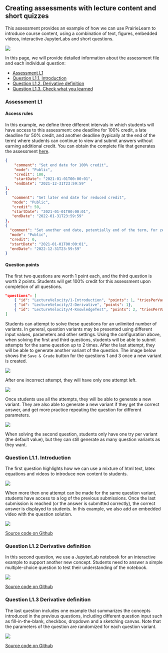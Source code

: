 

## Creating assessments with lecture content and short quizzes

This assessment provides an example of how we can use PrairieLearn to introduce course content, using a combination of text, figures, embedded videos, interactive JupyterLabs and short questions. 

![](assessment-page.png)

In this page, we will provide detailed information about the assessment file and each individual question:

- [Assessment L1](#Assessment-L1)
- [Question L1.1. Introduction](#Question-1-Introduction)
- [Question L1.2. Derivative definition](#Question-L1.2-Derivative-definition)
- [Question L1.3. Check what you learned](#Question-L1.3.-Check-what-you-learned)

### Assessment L1


#### Access rules

In this example, we define three different intervals in which students will have access to this assessment: one deadline for 100% credit, a late deadline for 50% credit, and another deadline (typically at the end of the term) where students can continue to view and submit answers without earning additional credit. You can obtain the complete file that generates the assessment [here](https://github.com/PrairieLearn/pl-demo-course/tree/master/courseInstances/SectionA/assessments/03-LectureContent). 


```json
{
    "comment": "Set end date for 100% credit",
    "mode": "Public",
    "credit": 100,
    "startDate": "2021-01-01T00:00:01",
    "endDate": "2021-12-31T23:59:59"
},
{
   "comment": "Set later end date for reduced credit",
   "mode": "Public",
   "credit": 50,
   "startDate": "2021-01-01T00:00:01",
   "endDate": "2022-01-31T23:59:59"
},
{
  "comment": "Set another end date, potentially end of the term, for zero credit (can practice, but no longer earn points for the assessement)",
  "mode": "Public",
  "credit": 0,
  "startDate": "2021-01-01T00:00:01",
  "endDate": "2022-12-31T23:59:59"
}
```



#### Question points

The first two questions are worth 1 point each, and the third question is worth 2 points. Students will get 100% credit for this assessment upon completion of all questions.

```json
"questions": [
    { "id": "LectureVelocity/1-Introduction", "points": 1, "triesPerVariant": 2},
    { "id": "LectureVelocity/2-Derivative", "points": 1},
    { "id": "LectureVelocity/4-KnowledgeTest", "points": 2, "triesPerVariant": 2}
]
```

Students can attempt to solve these questions for an unlimited number of variants. In general, question variants may be presented using different input values, parameters and other settings. Using the configuration above, when solving the first and third questions, students will be able to submit attempts for the same question up to 2 times. After the last attempt, they will be able to generate another variant of the question. The image below shows the `Save & Grade` button for the questions 1 and 3 once a new variant is created.

![](2-attempts.png)

After one incorrect attempt, they will have only one attempt left.

![](last-attempt.png)

Once students use all the attempts, they will be able to generate a new variant. They are also able to generate a new variant if they get the correct answer, and get more practice repeating the question for different parameters.

![](try-new.png)

When solving the second question, students only have one try per variant (the default value), but they can still generate as many question variants as they want.


### Question L1.1. Introduction

The first question highlights how we can use a mixture of html text, latex equations and videos to introduce new content to students. 

![](question1.png)

When more then one attempt can be made for the same question variant, students have access to a log of the previous submissions. Once the last submission is reached (or the answer is submitted correctly), the correct answer is displayed to students. In this example, we also add an embedded video with the question solution. 

![](question1-submitted.png)

[Source code on Github](https://github.com/PrairieLearn/pl-demo-course/tree/master/questions/LectureVelocity/1-Introduction)

### Question L1.2 Derivative definition

In this second question, we use a JupyterLab notebook for an interactive example to support another new concept. Students need to answer a simple multiple-choice question to test their understanding of the notebook.

![](workspace.png)

[Source code on Github](https://github.com/PrairieLearn/pl-demo-course/tree/master/questions/LectureVelocity/2-Derivative)

### Question L1.3 Derivative definition

The last question includes one example that summarizes the concepts introduced in the previous questions, including different question input such as fill-in-the-blank, checkbox, dropdown and a sketching canvas. Note that the parameters of the question are randomized for each question variant. 

![](question3.png)

[Source code on Github](https://github.com/PrairieLearn/pl-demo-course/tree/master/questions/LectureVelocity/4-KnowledgeTest)